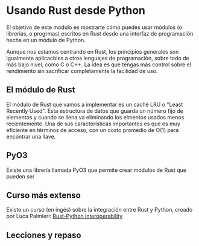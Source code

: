 # Usando Rust desde Python

El objetivo de este módulo es mostrarte cómo puedes usar módulos (o librerías, o progrmas) escritos
en Rust desde una interfaz de programación hecha en un módulo de Python.

Aunque nos estamos centrando en Rust, los principios generales son igualmente aplicacbles
a otros lenguajes de programación, sobre todo de más bajo nivel, como C o C++. La idea
es que tengas más control sobre el rendimiento sin sacrificar completamente la facilidad de uso.

## El módulo de Rust

El módulo de Rust que vamos a implementar es un caché LRU o "Least Recently Used".
Esta estructura de datos que guarda un número fijo de elementos y cuando se llena va
eliminando los elmentos usados menos recientemente. Una de sus características importantes
es que es muy eficiente en términos de acceso, con un costo promedio de O(1) para encontrar
una llave.

## PyO3

Existe una librería llamada PyO3 que permite crear módulos de Rust que pueden ser

## Curso más extenso

Existe un curso (en ingés) sobre la integración entre Rust y Python, creado por Luca Palmieri: [Rust-Python interoperability](https://rust-exercises.com/rust-python-interop/)

## Lecciones y repaso

